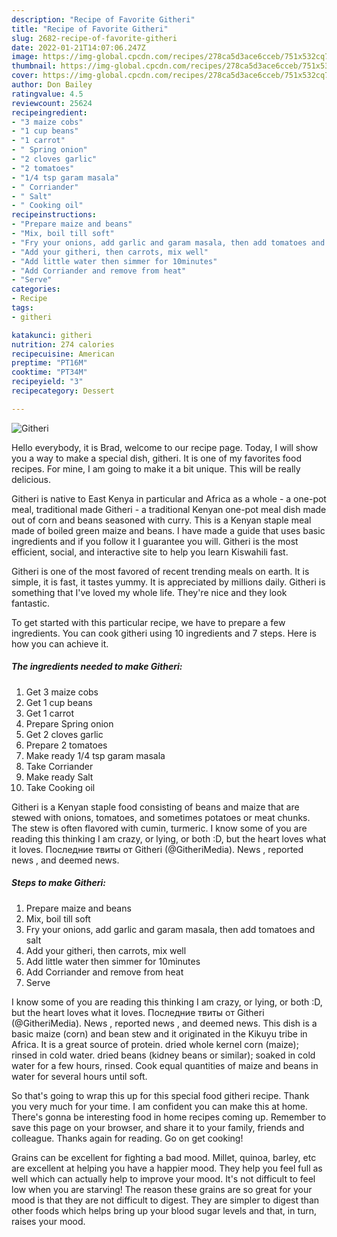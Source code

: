 ```yaml
---
description: "Recipe of Favorite Githeri"
title: "Recipe of Favorite Githeri"
slug: 2682-recipe-of-favorite-githeri
date: 2022-01-21T14:07:06.247Z
image: https://img-global.cpcdn.com/recipes/278ca5d3ace6cceb/751x532cq70/githeri-recipe-main-photo.jpg
thumbnail: https://img-global.cpcdn.com/recipes/278ca5d3ace6cceb/751x532cq70/githeri-recipe-main-photo.jpg
cover: https://img-global.cpcdn.com/recipes/278ca5d3ace6cceb/751x532cq70/githeri-recipe-main-photo.jpg
author: Don Bailey
ratingvalue: 4.5
reviewcount: 25624
recipeingredient:
- "3 maize cobs"
- "1 cup beans"
- "1 carrot"
- " Spring onion"
- "2 cloves garlic"
- "2 tomatoes"
- "1/4 tsp garam masala"
- " Corriander"
- " Salt"
- " Cooking oil"
recipeinstructions:
- "Prepare maize and beans"
- "Mix, boil till soft"
- "Fry your onions, add garlic and garam masala, then add tomatoes and salt"
- "Add your githeri, then carrots, mix well"
- "Add little water then simmer for 10minutes"
- "Add Corriander and remove from heat"
- "Serve"
categories:
- Recipe
tags:
- githeri

katakunci: githeri 
nutrition: 274 calories
recipecuisine: American
preptime: "PT16M"
cooktime: "PT34M"
recipeyield: "3"
recipecategory: Dessert

---
```



![Githeri](https://img-global.cpcdn.com/recipes/278ca5d3ace6cceb/751x532cq70/githeri-recipe-main-photo.jpg)

Hello everybody, it is Brad, welcome to our recipe page. Today, I will show you a way to make a special dish, githeri. It is one of my favorites food recipes. For mine, I am going to make it a bit unique. This will be really delicious.

Githeri is native to East Kenya in particular and Africa as a whole - a one-pot meal, traditional made Githeri - a traditional Kenyan one-pot meal dish made out of corn and beans seasoned with curry. This is a Kenyan staple meal made of boiled green maize and beans. I have made a guide that uses basic ingredients and if you follow it I guarantee you will. Githeri is the most efficient, social, and interactive site to help you learn Kiswahili fast.

Githeri is one of the most favored of recent trending meals on earth. It is simple, it is fast, it tastes yummy. It is appreciated by millions daily. Githeri is something that I've loved my whole life. They're nice and they look fantastic.


To get started with this particular recipe, we have to prepare a few ingredients. You can cook githeri using 10 ingredients and 7 steps. Here is how you can achieve it.

<!--inarticleads1-->

##### The ingredients needed to make Githeri:

1. Get 3 maize cobs
1. Get 1 cup beans
1. Get 1 carrot
1. Prepare  Spring onion
1. Get 2 cloves garlic
1. Prepare 2 tomatoes
1. Make ready 1/4 tsp garam masala
1. Take  Corriander
1. Make ready  Salt
1. Take  Cooking oil


Githeri is a Kenyan staple food consisting of beans and maize that are stewed with onions, tomatoes, and sometimes potatoes or meat chunks. The stew is often flavored with cumin, turmeric. I know some of you are reading this thinking I am crazy, or lying, or both :D, but the heart loves what it loves. Последние твиты от Githeri (@GitheriMedia). News , reported news , and deemed news. 

<!--inarticleads2-->

##### Steps to make Githeri:

1. Prepare maize and beans
1. Mix, boil till soft
1. Fry your onions, add garlic and garam masala, then add tomatoes and salt
1. Add your githeri, then carrots, mix well
1. Add little water then simmer for 10minutes
1. Add Corriander and remove from heat
1. Serve


I know some of you are reading this thinking I am crazy, or lying, or both :D, but the heart loves what it loves. Последние твиты от Githeri (@GitheriMedia). News , reported news , and deemed news. This dish is a basic maize (corn) and bean stew and it originated in the Kikuyu tribe in Africa. It is a great source of protein. dried whole kernel corn (maize); rinsed in cold water. dried beans (kidney beans or similar); soaked in cold water for a few hours, rinsed. Cook equal quantities of maize and beans in water for several hours until soft. 

So that's going to wrap this up for this special food githeri recipe. Thank you very much for your time. I am confident you can make this at home. There's gonna be interesting food in home recipes coming up. Remember to save this page on your browser, and share it to your family, friends and colleague. Thanks again for reading. Go on get cooking!

Grains can be excellent for fighting a bad mood. Millet, quinoa, barley, etc are excellent at helping you have a happier mood. They help you feel full as well which can actually help to improve your mood. It's not difficult to feel low when you are starving! The reason these grains are so great for your mood is that they are not difficult to digest. They are simpler to digest than other foods which helps bring up your blood sugar levels and that, in turn, raises your mood.
